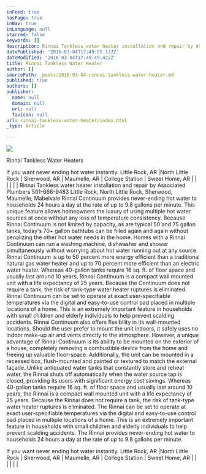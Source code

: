 ```yaml
---
inFeed: true
hasPage: true
inNav: true
inLanguage: null
starred: false
keywords: []
description: Rinnai Tankless water heater installation and repair by Associated Plumbers 501-666-9483
datePublished: '2016-03-04T17:49:55.137Z'
dateModified: '2016-03-04T17:49:49.422Z'
title: Rinnai Tankless Water Heater
author: []
sourcePath: _posts/2016-03-04-rinnai-tankless-water-heater.md
published: true
authors: []
publisher:
  name: null
  domain: null
  url: null
  favicon: null
url: rinnai-tankless-water-heater/index.html
_type: Article

---
```

![](https://imgflo.herokuapp.com/graph/vahj1ThiexotieMo/e827f286cca78e425112dc1aae1a0f2e/passthrough.jpg?height=365&input=https%3A%2F%2Fs3-us-west-2.amazonaws.com%2Fthe-grid-img%2Fp%2Fe41ed41abb0597588b3b394bd644f2f1ac91c7c5.jpg&width=750)

Rinnai Tankless Water Heaters 

If you want never ending hot water instantly.
Little Rock, AR |North Little Rock | Sherwood, AR | Maumelle, AR | College Station | Sweet Home, AR | | | | | |
Rinnai Tankless water heater installation and repair by Associated Plumbers 501-666-9483 Little Rock, North Little Rock, Sherwood, Maumelle, Mabelvale
Rinnai Continuum provides never-ending hot water to households 24 hours a day at the rate of up to 9.8 gallons per minute.
This unique feature allows homeowners the luxury of using multiple hot water sources at once without any loss of temperature consistency. Because Rinnai Continuum is not limited by capacity, as are typical 50 and 75 gallon tanks, today's 70+ gallon bathtubs can be filled again and again without penalizing the other hot water needs in the home.
Homes with a Rinnai Continuum can run a washing machine, dishwasher and shower simultaneously without worrying about hot water running out at any source.
Rinnai Continuum is up to 50 percent more energy efficient than a traditional natural gas water heater and up to 70 percent more efficient than an electric water heater. Whereas 40-gallon tanks require 16 sq. ft. of floor space and usually last around 10 years, Rinnai Continuum is a compact wall mounted unit with a life expectancy of 25 years. Because the Continuum does not require a tank, the risk of tank-type water heater ruptures is eliminated. Rinnai Continuum can be set to operate at exact user-specifiable temperatures via the digital and easy-to-use control pad placed in multiple locations of a home. This is an extremely important feature in households with small children and elderly individuals to help prevent scalding accidents. Rinnai Continuum also offers flexibility in its wall-mounted locations. Should the user prefer to mount the unit indoors, it safely uses no indoor make-up air and vents directly to the atmosphere. However, a unique advantage of Rinnai Continuum is its ability to be mounted on the exterior of a house, completely removing a combustible device from the home and freeing up valuable floor-space. Additionally, the unit can be mounted in a recessed box, flush-mounted and painted or textured to match the external façade.
Unlike antiquated water tanks that constantly store and reheat water, the Rinnai shuts off automatically when the water source tap is closed, providing its users with significant energy cost savings. Whereas 40-gallon tanks require 16 sq. ft. of floor space and usually last around 10 years, the Rinnai is a compact wall mounted unit with a life expectancy of 25 years. Because the Rinnai does not require a tank, the risk of tank-type water heater ruptures is eliminated. The Rinnai can be set to operate at exact user-specifiable temperatures via the digital and easy-to-use control pad placed in multiple locations of a home. This is an extremely important feature in households with small children and elderly individuals to help prevent scalding accidents.
The Rinnai provides never-ending hot water to households 24 hours a day at the rate of up to 9.8 gallons per minute.

If you want never ending hot water instantly.
Little Rock, AR |North Little Rock | Sherwood, AR | Maumelle, AR | College Station | Sweet Home, AR | | | | | |